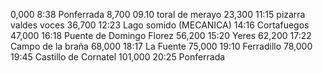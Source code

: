   0,000 8:38  Ponferrada
  8,700 09.10 toral de merayo
 23,300 11:15 pizarra valdes voces
 36,700 12:23 Lago somido (MECANICA)
        14:16 Cortafuegos
 47,000 16:18 Puente de Domingo Florez
 56,200 15:20 Yeres
 62,200 17:22 Campo de la braña
 68,000 18:17 La Fuente
 75,000 19:10 Ferradillo
 78,000 19:45 Castillo de Cornatel
101,000 20:25 Ponferrada
